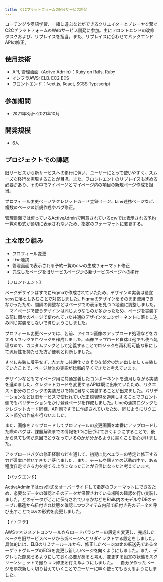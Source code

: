 ```yaml
---
title: C2CプラットフォームのWebサービス開発
---
```


コーチングや英語学習、一緒に遊ぶなどができるクリエイターとプレーヤを繋ぐC2CプラットフォームのWebサービス開発に参加。主にフロントエンドの改修タスクおよび、リプレイスを担当。また、リプレイスに合わせてバックエンドAPIの修正。

## 使用技術

- API, 管理画面（Active Admin）：Ruby on Rails, Ruby
- インフラAWS: ELB, EC2 ECS
- フロントエンド：Next.js, React, SCSS Typescript

## 参加期間

- 2021年8月〜2021年10月

## 開発規模

- 6人

## プロジェクトでの課題

旧サービスから新サービスへの移行に伴い、ユーザーにとって使いやすく、スムーズな移行を実現することが目標。また、フロントエンドのリプレイスも進める必要があり、その中でマイページとマイページ内の項目の新規ページ作成を担当。

プロフィール変更ページやクレジットカード登録ページ、Line連携ページなど、複数のページの新規作成やバグ修正。

管理画面では使っているActiveAdminで用意されているcsvでは表示される予約一覧の形式が適切に表示されないため、指定のフォーマットに変更する。

## 主な取り組み

- プロフィール変更
- Line連携
- 管理画面で表示される予約一覧のcsvの生成フォーマット修正
- 完成したページを旧サービスページから新サービスページへの移行

【フロントエンド】

ページデザインはすでにFigmaで作成されていたため、デザインの実装は適宜scssに落とし込むことで対応しました。Figmaのデザインをそのまま流用できなかったため、間隔の調整などはページでの表示を見つつ地道に調整しました。
　マイページで使うデザインは同じようなものが多かったため、ページを実装する前に個々のページで使われていた共通のデザインをコンポーネントに落とし込み同じ実装をしないで済むようにしました。

プロフィール変更ページでは、名前、アイコン画像のアップロード処理などをカスタムフックでロジックを作成しました。画像アップロード自体は他でも使う処理なので、カスタムフックとして定義することでロジックを再利用可能な形にして汎用性を持たせた方が便利と判断しました。

すぐに実装に着手せず、大まかに共通化できそうな部分の洗い出しをして実装していたことで、ページ単体の実装が比較的早くできたと考えています。

デザインなどもマイページ用に共通定義したコンポーネントを流用しながら実装を進めました、クレジットカードを変更するAPIは既に出来ていたため、リクエスト部分のロジックの実装だけで特に難なく実装することが出来ました。バリデーションなどは旧サービスで使われていた正規表現を適用しすることでフロント側でもバリデーションをかけ登録ページを作成しました。Lineの連携ロジックもクレジットカード同様、API側ですでに作成されていたため、同じようにリクエスト部分の作成を行ないました。

また、画像をアップロードしてプロフィールの変更画面を本番にアップロードした際のバグは、課題解決までの情報を1つに紐づけておくようにすることで、後から見ても何が原因でどうなっているのかが分かるように書くことを心がけました。

アップロードバグの修正経験などを通して、初期に比べエラーの特定と修正する力が着実に付いてきたと感じました。また、チームや個人での活動の中で、ある程度自走できる力を持てるようになったことが自信になったと考えています。

【バックエンド】

ActiveAdminではcsv形式をオーバーライドして指定のフォーマットにできるため、必要なデータの確認とそのデータが保管されている場所の確認を行い実装しました。どのデータがどこに保持されているかなどをRails内のモデルやDBのテーブル構造から紐付きの状態を確認しつつアイテム内部で紐付き先のデータを呼び出すことでcsvの形式を変更しました。

【インフラ】

AWSマネジメントコンソールからロードバランサーの設定を変更し、完成したページを旧サービスページから新ページへとリダイレクトする設定をしました。具体的には、ELBのリスナールールから、修正したページpathの転送先であるターゲットグループのECSを変更し新しいページを向くようにしました。また、デグレした際戻せるようにしておく必要があると考え、変更する設定の状態をスクリーンショットで撮りつつ修正を行えるようにしました。
　自分が作ったページを順次新しく切り替えていくことでユーザーに早く使ってもらえるようにしました。
